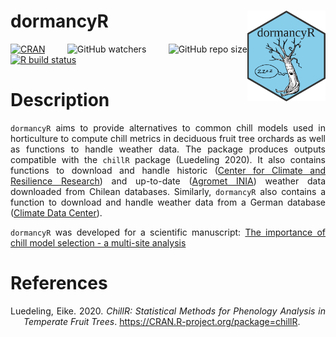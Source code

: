 
# dormancyR <a><img src='man/figures/dormancyR.png' align="right" height="145" /></a>

<!-- badges: start -->

[![CRAN](https://www.r-pkg.org/badges/version/dormancyR)](https://CRAN.R-project.org/package=dormancyR)
![GitHub
watchers](https://img.shields.io/github/watchers/EduardoFernandezC/dormancyR?label=Watch&style=social)
![GitHub repo
size](https://img.shields.io/github/repo-size/EduardoFernandezC/dormancyR)
[![R build
status](https://github.com/EduardoFernandezC/dormancyR/workflows/R-CMD-check/badge.svg)](https://github.com/EduardoFernandezC/dormancyR/actions?workflow=R-CMD-check)
<!-- badges: end -->

<!-- README.md is generated from README.Rmd. Please edit that file -->

# Description

<style>
body {
text-align: justify}
</style>

`dormancyR` aims to provide alternatives to common chill models used in
horticulture to compute chill metrics in deciduous fruit tree orchards
as well as functions to handle weather data. The package produces
outputs compatible with the `chillR` package (Luedeling 2020). It also
contains functions to download and handle historic ([Center for Climate
and Resilience Research](https://www.cr2.cl)) and up-to-date ([Agromet
INIA](https://www.agromet.cl/datos-historicos)) weather data downloaded
from Chilean databases. Similarly, `dormancyR` also contains a function
to download and handle weather data from a German database ([Climate
Data Center](https://cdc.dwd.de/portal/)).

`dormancyR` was developed for a scientific manuscript: [The importance
of chill model selection - a multi-site
analysis](https://doi.org/10.1016/j.eja.2020.126103)

# References

<div id="refs" class="references hanging-indent">

<div id="ref-R-chillR">

Luedeling, Eike. 2020. *ChillR: Statistical Methods for Phenology
Analysis in Temperate Fruit Trees*.
<https://CRAN.R-project.org/package=chillR>.

</div>

</div>
